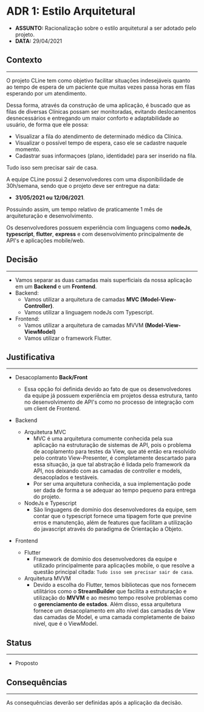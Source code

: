 # ADR 1: Estilo Arquitetural

- **ASSUNTO:** Racionalização sobre o estilo arquitetural a ser adotado pelo projeto.
- **DATA:** 29/04/2021

## **Contexto**

---

O projeto CLine tem como objetivo facilitar situações indesejáveis quanto ao tempo de espera de um paciente que muitas vezes passa horas em filas esperando por um atendimento.

Dessa forma, através da construção de uma aplicação, é buscado que as filas de diversas Clínicas possam ser monitoradas, evitando deslocamentos desnecessários e entregando um maior conforto e adaptabilidade ao usuário, de forma que ele possa:

- Visualizar a fila do atendimento de determinado médico da Clínica.
- Visualizar o possível tempo de espera, caso ele se cadastre naquele momento.
- Cadastrar suas informaçoes (plano, identidade) para ser inserido na fila.

Tudo isso sem precisar sair de casa.

A equipe CLine possui 2 desenvolvedores com uma disponibilidade de 30h/semana, sendo que o projeto deve ser entregue na data:

- **31/05/2021 ou 12/06/2021**.

Possuindo assim, um tempo relativo de praticamente 1 mês de arquiteturação e desenvolvimento.

Os desenvolvedores possuem experiência com linguagens como **nodeJs**, **typescript**, **flutter**, **express** e com desenvolvimento principalmente de API's e aplicações mobile/web.

## **Decisão**

---

- Vamos separar as duas camadas mais superficiais da nossa aplicação em um **Backend** e um **Frontend**.
- Backend:
  - Vamos utilizar a arquitetura de camadas **MVC (Model-View-Controller)**.
  - Vamos utilizar a linguagem nodeJs com Typescript.
- Frontend:
  - Vamos utilizar a arquitetura de camadas MVVM **(Model-View-ViewModel)**
  - Vamos utilizar o framework Flutter.

## **Justificativa**

---

- Desacoplamento **Back/Front**

  - Essa opção foi definida devido ao fato de que os desenvolvedores da equipe já possuem experiência em projetos dessa estrutura, tanto no desenvolvimento de API's como no processo de integração com um client de Frontend.

- Backend
  - Arquitetura MVC
    - MVC é uma arquitetura comumente conhecida pela sua aplicação na estruturação de sistemas de API, pois o problema de acoplamento para testes da View, que até então era resolvido pelo contrato View-Presenter, é completamente descartado para essa situação, ja que tal abstração é lidada pelo framework da API, nos deixando com as camadas de controller e models, desacoplados e testáveis.
    - Por ser uma arquitetura conhecida, a sua implementação pode ser dada de forma a se adequar ao tempo pequeno para entrega do projeto.
  - NodeJs e Typescript
    - São linguagens de domínio dos desenvolvedores da equipe, sem contar que o typescript fornece uma tipagem forte que previne erros e manutenção, além de features que facilitam a utilização do javascript através do paradigma de Orientação a Objeto.
- Frontend
  - Flutter
    - Framework de domínio dos desenvolvedores da equipe e utilizado principalmente para aplicações mobile, o que resolve a questão principal citada: `Tudo isso sem precisar sair de casa`.
  - Arquitetura MVVM
    - Devido a escolha do Flutter, temos bibliotecas que nos fornecem utilitários como o **StreamBuilder** que facilita a estruturação e utilização do **MVVM** e ao mesmo tempo resolve problemas como o **gerenciamento de estados**. Além disso, essa arquitetura fornece um desacoplamento em alto nível das camadas de View das camadas de Model, e uma camada completamente de baixo nivel, que é o ViewModel.

## **Status**

---

- Proposto

## **Consequências**

---

As consequências deverão ser definidas após a aplicação da decisão.
